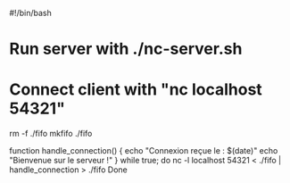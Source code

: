 #!/bin/bash 
# Run server with ./nc-server.sh 
# Connect client with "nc localhost 54321" 

rm -f ./fifo 
mkfifo ./fifo 

function handle_connection() { 
    echo "Connexion reçue le : $(date)" 
    echo "Bienvenue sur le serveur !" }
  while true; do 
    nc -l localhost 54321 < ./fifo | handle_connection > ./fifo 
Done 
